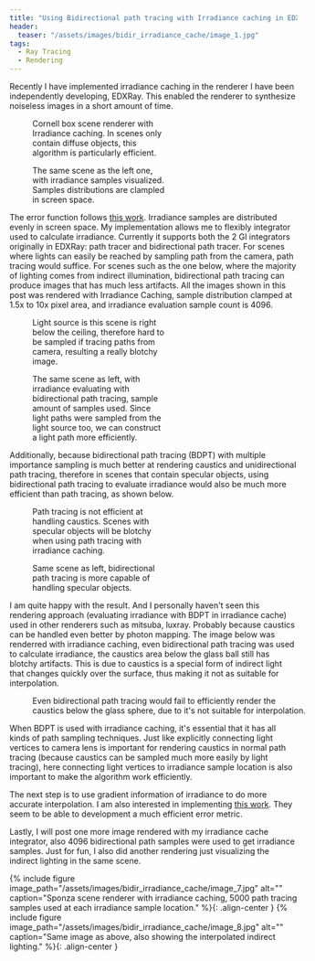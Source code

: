 ```yaml
---
title: "Using Bidirectional path tracing with Irradiance caching in EDXRay"
header:
  teaser: "/assets/images/bidir_irradiance_cache/image_1.jpg"
tags:
  - Ray Tracing
  - Rendering
---
```


Recently I have implemented irradiance caching in the renderer I have been independently developing, EDXRay. This enabled the renderer to synthesize noiseless images in a short amount of time.

<figure style="width: 46%" class="align-left">
  <img src="{{ site.url }}{{ site.baseurl }}/assets/images/bidir_irradiance_cache/image_0.jpg" alt="">
  <figcaption>Cornell box scene renderer with Irradiance caching. In scenes only contain diffuse objects, this algorithm is particularly efficient.</figcaption>
</figure> 

<figure style="width: 46%" class="align-right">
  <img src="{{ site.url }}{{ site.baseurl }}/assets/images/bidir_irradiance_cache/image_1.jpg" alt="">
  <figcaption>The same scene as the left one, with irradiance samples visualized. Samples distributions are clampled in screen space.</figcaption>
</figure> 

The error function follows [this work](http://www.tabellion.org/et/paper/). Irradiance samples are distributed evenly in screen space. My implementation allows me to flexibly integrator used to calculate irradiance. Currently it supports both the 2 GI integrators originally in EDXRay: path tracer and bidirectional path tracer. For scenes where lights can easily be reached by sampling path from the camera, path tracing would suffice. For scenes such as the one below, where the majority of lighting comes from indirect illumination, bidirectional path tracing can produce images that has much less artifacts. All the images shown in this post was rendered with Irradiance Caching, sample distribution clamped at 1.5x to 10x pixel area, and irradiance evaluation sample count is 4096.

<figure style="width: 46%" class="align-left">
  <img src="{{ site.url }}{{ site.baseurl }}/assets/images/bidir_irradiance_cache/image_2.jpg" alt="">
  <figcaption>Light source is this scene is right below the ceiling, therefore hard to be sampled if tracing paths from camera, resulting a really blotchy image.</figcaption>
</figure> 

<figure style="width: 46%" class="align-right">
  <img src="{{ site.url }}{{ site.baseurl }}/assets/images/bidir_irradiance_cache/image_3.jpg" alt="">
  <figcaption>The same scene as left, with irradiance evaluating with bidirectional path tracing, sample amount of samples used. Since light paths were sampled from the light source too, we can construct a light path more efficiently.</figcaption>
</figure> 

Additionally, because bidirectional path tracing (BDPT) with multiple importance sampling is much better at rendering caustics and unidirectional path tracing, therefore in scenes that contain specular objects, using bidirectional path tracing to evaluate irradiance would also be much more efficient than path tracing, as shown below.

<figure style="width: 46%" class="align-left">
  <img src="{{ site.url }}{{ site.baseurl }}/assets/images/bidir_irradiance_cache/image_4.jpg" alt="">
  <figcaption>Path tracing is not efficient at handling caustics. Scenes with specular objects will be blotchy when using path tracing with irradiance caching.</figcaption>
</figure> 
<figure style="width: 46%" class="align-right">
  <img src="{{ site.url }}{{ site.baseurl }}/assets/images/bidir_irradiance_cache/image_5.jpg" alt="">
  <figcaption>Same scene as left, bidirectional path tracing is more capable of handling specular objects.</figcaption>
</figure> 

I am quite happy with the result. And I personally haven't seen this rendering approach (evaluating irradiance with BDPT in irradiance cache) used in other renderers such as mitsuba, luxray. Probably because caustics can be handled even better by photon mapping. The image below was renderred with irradiance caching, even bidirectional path tracing was used to calculate irradiance, the caustics area below the glass ball still has blotchy artifacts. This is due to caustics is a special form of indirect light that changes quickly over the surface, thus making it not as suitable for interpolation.

<figure style="width: 484px" class="align-center">
  <img src="{{ site.url }}{{ site.baseurl }}/assets/images/bidir_irradiance_cache/image_6.jpg" alt="">
  <figcaption>Even bidirectional path tracing would fail to efficiently render the caustics below the glass sphere, due to it's not suitable for interpolation.</figcaption>
</figure> 

When BDPT is used with irradiance caching, it's essential that it has all kinds of path sampling techniques. Just like explicitly connecting light vertices to camera lens is important for rendering caustics in normal path tracing (because caustics can be sampled much more easily by light tracing), here connecting light vertices to irradiance sample location is also important to make the algorithm work efficiently.

The next step is to use gradient information of irradiance to do more accurate interpolation. I am also interested in implementing [this work](http://zurich.disneyresearch.com/~wjarosz/publications/schwarzhaupt12practical.html). They seem to be able to development a much efficient error metric.

Lastly, I will post one more image rendered with my irradiance cache integrator, also 4096 bidirectional path samples were used to get irradiance samples. Just for fun, I also did another rendering just visualizing the indirect lighting in the same scene.

{% include figure image_path="/assets/images/bidir_irradiance_cache/image_7.jpg" alt="" caption="Sponza scene renderer with irradiance caching, 5000 path tracing samples used at each irradiance sample location." %}{: .align-center }
{% include figure image_path="/assets/images/bidir_irradiance_cache/image_8.jpg" alt="" caption="Same image as above, also showing the interpolated indirect lighting." %}{: .align-center }




